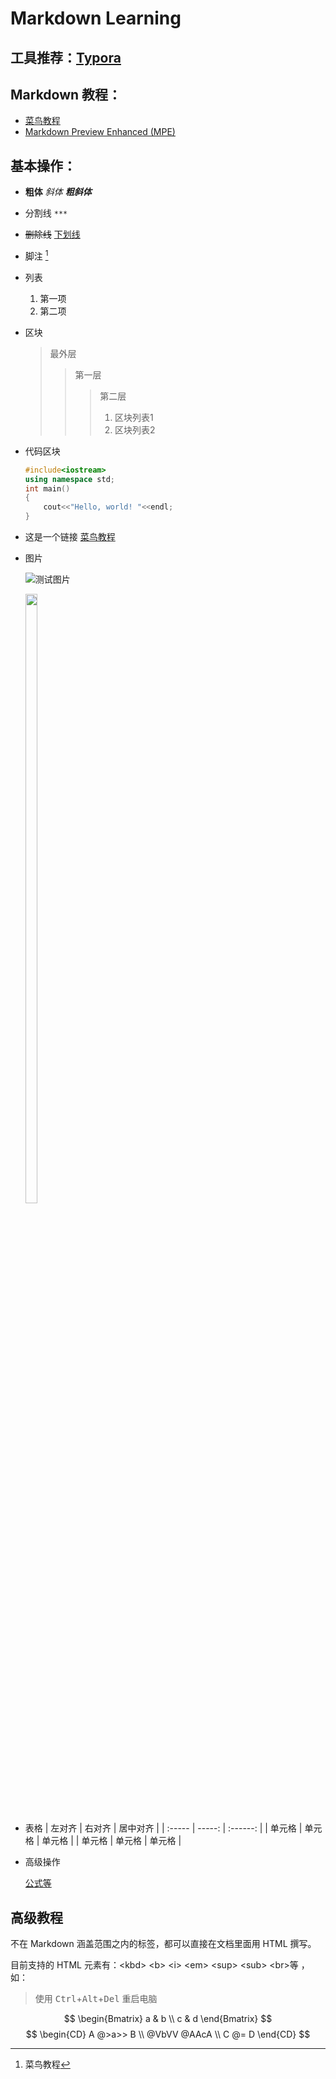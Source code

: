 # Markdown Learning

## 工具推荐：[Typora](https://typora.io/)

## **Markdown 教程**：
- [菜鸟教程](https://www.runoob.com/markdown/md-tutorial.html)
- [Markdown Preview Enhanced (MPE)](https://shd101wyy.github.io/markdown-preview-enhanced/#/zh-cn/)

## 基本操作：
   - **粗体** *斜体*  ***粗斜体***

   - 
     分割线 `***`
     
   - ~~删除线~~ <u>下划线</u>

   - 脚注 [^runoob]

   - 列表

     1. 第一项
     2. 第二项

   - 区块

     > 最外层
     >
     > > 第一层
     > >
     > > > 第二层
     > > >
     > > > 1. 区块列表1
     > > > 2. 区块列表2
     
   - 代码区块

     ```C++
     #include<iostream>
     using namespace std;
     int main()
     {
         cout<<"Hello, world! "<<endl;
     }
     ```
     
   - 这是一个链接 [菜鸟教程](https://www.runoob.com)

   - 图片

     ![测试图片](https://img2.baidu.com/it/u=1945464906,1635022113&fm=26&fmt=auto)

     <img src="https://img2.baidu.com/it/u=1945464906,1635022113&fm=26&fmt=auto" width="20%" height="50%">

   - 表格
     | 左对齐 | 右对齐 | 居中对齐 |
     | :----- | -----: | :------: |
     | 单元格 | 单元格 |  单元格  |
     | 单元格 | 单元格 |  单元格  |
     
   - 高级操作

     [公式等](https://www.runoob.com/markdown/md-advance.html)

[^runoob]: 菜鸟教程

## 高级教程
不在 Markdown 涵盖范围之内的标签，都可以直接在文档里面用 HTML 撰写。

目前支持的 HTML 元素有：\<kbd> \<b> \<i> \<em> \<sup> \<sub> \<br>等 ，如：

> 使用 <kbd>Ctrl</kbd>+<kbd>Alt</kbd>+<kbd>Del</kbd> 重启电脑

$$
\begin{Bmatrix}
   a & b \\
   c & d
\end{Bmatrix}
$$
$$
\begin{CD}
   A @>a>> B \\
@VbVV @AAcA \\
   C @= D
\end{CD}
$$
